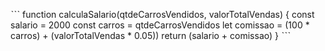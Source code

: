 ˋˋˋ
function calculaSalario(qtdeCarrosVendidos, valorTotalVendas) {
const salario = 2000
const carros = qtdeCarrosVendidos
let comissao = (100 * carros) + (valorTotalVendas * 0.05))
return (salario + comissao)
}
ˋˋˋ